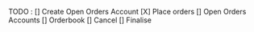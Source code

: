 TODO : 
[] Create Open Orders Account 
[X] Place orders 
[] Open Orders Accounts 
[] Orderbook 
[] Cancel 
[] Finalise